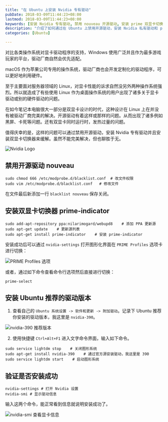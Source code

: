 ```yaml
---
title: "在 Ubuntu 上安装 Nvidia 专有驱动"
pubDate: 2018-03-09T11:44:23+08:00
lastmod: 2018-03-09T11:44:23+08:00
keywords: [安装 Nvidia 专有驱动, 禁用 nouveau 开源驱动, 安装 prime 双显卡切换器]
description: "介绍了如何通过在 Ubuntu 上禁用开源驱动，安装 Nvidia 私有驱动和 prime 双显卡切换器来解决双显卡笔记本电脑的黑屏和过热问题。"
categories: [Ubuntu]

---
```


对比各类操作系统对显卡驱动程序的支持，Windows 使用广泛并且作为最多游戏玩家的平台，驱动厂商自然会优先适配。

macOS 作为苹果公司专用的操作系统，驱动厂商也会开发定制化的驱动程序，可以更好地利用硬件。

至于主要面对服务器领域的 Linux，对显卡性能的诉求自然没另外两种操作系统强烈。所以就造成了有些使用 Linux 作为桌面操作系统的用户出现了诸多关于显卡驱动或别的硬件驱动的问题。

在如今笔记本电脑很大一部分是双显卡设计的时代，这种设计在 Linux 上在并没有被驱动厂商完美的解决。开源驱动有着这样或那样的问题。从而出现了诸多例如黑屏、卡死等问题。还有双显卡同时运行时，发热过量的问题。

值得庆幸的是，这样的问题可以通过禁用开源驱动，安装 Nvidia 专有驱动并且安装双显卡切换器来缓解。虽然不能完美解决，但也聊胜于无。

<!--more-->

![Nvidia Logo](/images/install-nvidia-proprietary-driver-on-ubuntu/nvidia-logo.webp "Nvidia Logo")

## 禁用开源驱动 nouveau

```shell
sudo chmod 666 /etc/modprobe.d/blacklist.conf  # 改文件权限
sudo vim /etc/modprobe.d/blacklist.conf   # 修改文件
```

在文件最后新添加一行 `blacklist nouveau` 保存关闭。

## 安装双显卡切换器 prime-indicator

```shell
sudo add-apt-repository ppa:nilarimogard/webupd8    # 添加 PPA 更新源
sudo apt-get update    # 更新源列表
sudo apt-get install prime-indicator    # 安装 prime-indicator
```

安装成功后可以通过 `nvidia-settings` 打开图形化界面在 `PRIME Profiles` 选项卡进行切换：

![PRIME Profiles 选项](/images/install-nvidia-proprietary-driver-on-ubuntu/prime-profiles.webp "PRIME Profiles 选项")

或者，通过如下命令查看命令行选项然后直接进行切换：

```shell
prime-select
```

## 安装 Ubuntu 推荐的驱动版本

1. 查看自己的 `Ubuntu 系统设置 -> 软件和更新 -> 附加驱动`。记录下 Ubuntu 推荐你安装的驱动版本，我这里是 `nvidia-390`。

![nvidia-390 推荐版本](/images/install-nvidia-proprietary-driver-on-ubuntu/nvidia-390.webp "nvidia-390 推荐版本")

2. 使用快捷键 `Ctrl+Alt+F1` 进入文字命令界面，输入如下命令。

```shell
sudo service lightdm stop    # 关闭图形系统
sudo apt-get install nvidia-390    # 通过官方源安装驱动，我这里是 390
sudo service lightdm start    # 启动图形系统
```

## 验证是否安装成功

```shell
nvidia-settings # 打开 Nvidia 设置
nvidia-smi # 显示驱动信息
```

输入这两个命令，能正常看到信息就说明安装成功了。

![nvidia-smi 查看显卡信息](/images/install-nvidia-proprietary-driver-on-ubuntu/nvidia-smi.webp "nvidia-smi 查看显卡信息")